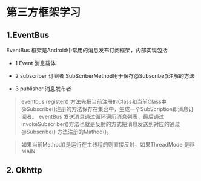 # 第三方框架学习

## 1.EventBus
 EventBus 框架是Android中常用的消息发布订阅框架，内部实现包括

 * 1 Event 消息载体

 * 2 subscriber 订阅者 SubScriberMethod用于保存@Subscribe()注解的方法

 * 3 publisher 消息发布者 

 > eventbus register() 方法先把当前注册的Class和当前Class中 @Subscribe()注册的方法保存在集合中，生成一个SubScription即消息订阅者。
 > eventBus 发送消息通过循环遍历消息列表，最后通过invokeSubscriber()方法也就是反射的方式把消息发送到对应的通过 @Subscribe() 方法注册的Mathod()。

 >如果当前Method()是运行在主线程的则直接反射，如果ThreadMode 是非 MAIN
## 2. Okhttp


